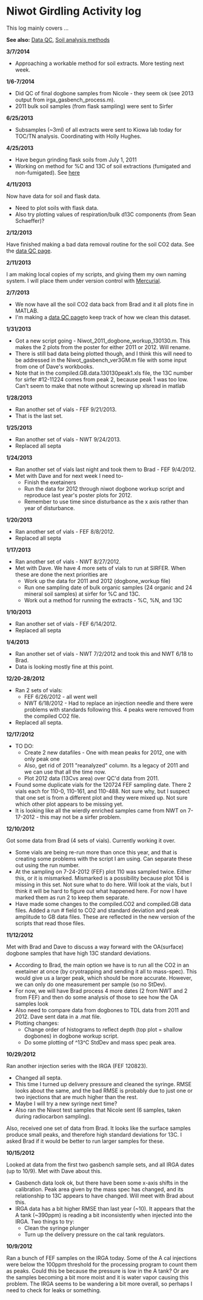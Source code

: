 # Niwot Girdling Activity log

This log mainly covers ...

**See also:** [Data QC](niwot_data_qc.md), [Soil analysis methods](niwot_soilanalysis.md)


**3/7/2014**
* Approaching a workable method for soil extracts. More testing next week.

**1/6-7/2014**

* Did QC of final dogbone samples from Nicole - they seem ok (see 2013 output from irga_gasbench_process.m).
* 2011 bulk soil samples (from flask sampling) were sent to Sirfer

 **6/25/2013**

* Subsamples (~3ml) of all extracts were sent to Kiowa lab today for TOC/TN analysis. Coordinating with Holly Hughes.

 **4/25/2013**

* Have begun grinding flask soils from July 1, 2011
* Working on method for %C and 13C of soil extractions (fumigated and non-fumigated). See [here](niwot_soilanalysis.md)

 **4/11/2013**

Now have data for soil and flask data.

* Need to plot soils with flask data.
* Also try plotting values of respiration/bulk d13C components (from Sean Schaeffer)?

 **2/12/2013**

Have finished making a bad data removal routine for the soil CO2 data.
See the [data QC page](niwot_data_qc.md).

 **2/11/2013**

I am making local copies of my scripts, and giving them my own naming
system. I will place them under version control with
[Mercurial](/computing/comp_mercurial.md).

 **2/7/2013**

* We now have all the soil CO2 data back from Brad and it all plots fine in MATLAB.
* I'm making a [data QC page](niwot_data_qc.md)to keep track of how we clean this dataset.

 **1/31/2013**

* Got a new script going - Niwot_2011_dogbone_workup_130130.m. This makes the 2 plots from the poster for either 2011 or 2012. Will rename.
* There is still bad data being plotted though, and I think this will need to be addressed in the Niwot_gasbench_ver3GM.m file with some input from one of Dave's workbooks.
* Note that in the compiled.GB.data.130130peak1.xls file, the 13C number for sirfer #12-11224 comes from peak 2, because peak 1 was too low. Can't seem to make that note without screwing up xlsread in matlab

 **1/28/2013**

* Ran another set of vials - FEF 9/21/2013.
* That is the last set.

 **1/25/2013**

* Ran another set of vials - NWT 9/24/2013.
* Replaced all septa

 **1/24/2013**

* Ran another set of vials last night and took them to Brad - FEF 9/4/2012.
* Met with Dave and for next week I need to- 
  * Finish the exetainers
  * Run the data for 2012 through niwot dogbone workup script and reproduce last year's poster plots for 2012.
  * Remember to use time since disturbance as the x axis rather than year of disturbance.

 **1/20/2013**

* Ran another set of vials - FEF 8/8/2012.
* Replaced all septa

 **1/17/2013**

* Ran another set of vials - NWT 8/27/2012.
* Met with Dave. We have 4 more sets of vials to run at SIRFER. When these are done the next priorities are
  * Work up the data for 2011 and 2012 (dogbone_workup file)
  * Run one sampling date of bulk organic samples (24 organic and 24 mineral soil samples) at sirfer for %C and 13C.
  * Work out a method for running the extracts - %C, %N, and 13C

 **1/10/2013**

* Ran another set of vials - FEF 6/14/2012.
* Replaced all septa

 **1/4/2013**

* Ran another set of vials - NWT 7/2/2012 and took this and NWT 6/18 to Brad.
* Data is looking mostly fine at this point.

 **12/20-28/2012**

* Ran 2 sets of vials:
  * FEF 6/26/2012 - all went well
  * NWT 6/18/2012 - Had to replace an injection needle and there were problems with standards following this. 4 peaks were removed from the compiled CO2 file. 
* Replaced all septa.

 **12/17/2012**

* TO DO:
  * Create 2 new datafiles - One with mean peaks for 2012, one with only peak one
  * Also, get rid of 2011 "reanalyzed" column. Its a legacy of 2011 and we can use that all the time now.
  * Plot 2012 data (13Cvs area) over QC'd data from 2011.
* Found some duplicate vials for the 120724 FEF sampling date. There 2 vials each for 110-0, 110-161, and 110-488. Not sure why, but I suspect that one set is from a different plot and they were mixed up. Not sure which other plot appears to be missing yet.
* It is looking like all the wierdly enriched samples came from NWT on 7-17-2012 - this may not be a sirfer problem.

 **12/10/2012**

Got some data from Brad (4 sets of vials). Currently working it over.

* Some vials are being re-run more than once this year, and that is creating some problems with the script I am using. Can separate these out using the run number.
* At the sampling on 7-24-2012 (FEF) plot 110 was sampled twice. Either this, or it is mismarked. Mismarked is a possibility because plot 104 is missing in this set. Not sure what to do here. Will look at the vials, but I think it will be hard to figure out what happened here. For now I have marked them as run 2 to keep them separate.
* Have made some changes to the compiled.CO2 and compiled.GB data files. Added a run # field to CO2 and standard deviation and peak amplitude to GB data files. These are reflected in the new version of the scripts that read those files.

 **11/12/2012**

Met with Brad and Dave to discuss a way forward with the OA(surface)
dogbone samples that have high 13C standard deviations.

* According to Brad, the main option we have is to run all the CO2 in an exetainer at once (by cryotrapping and sending it all to mass-spec). This would give us a larger peak, which should be more accurate. However, we can only do one measurement per sample (so no StDev).
* For now, we will have Brad process 4 more dates (2 from NWT and 2 from FEF) and then do some analysis of those to see how the OA samples look
* Also need to compare data from dogbones to TDL data from 2011 and 2012. Dave sent data in a .mat file.
* Plotting changes:
  * Change order of histograms to reflect depth (top plot = shallow dogbones) in dogbone workup script.
  * Do some plotting of ^13^C StdDev and mass spec peak area.

 **10/29/2012**

Ran another injection series with the IRGA (FEF 120823).

* Changed all septa.
* This time I turned up delivery pressure and cleaned the syringe. RMSE looks about the same, and the bad RMSE is probably due to just one or two injections that are much higher than the rest. 
* Maybe I will try a new syringe next time?
* Also ran the Niwot test samples that Nicole sent (6 samples, taken during radiocarbon sampling).

Also, received one set of data from Brad. It looks like the surface
samples produce small peaks, and therefore high standard deviations for
13C. I asked Brad if it would be better to run larger samples for these.

 **10/15/2012**

Looked at data from the first two gasbench sample sets, and all IRGA
dates (up to 10/9). Met with Dave about this.

* Gasbench data look ok, but there have been some x-axis shifts in the calibration. Peak area given by the mass spec has changed, and its relationship to 13C appears to have changed. Will meet with Brad about this.
* IRGA data has a bit higher RMSE than last year (~10). It appears that the A tank (~390ppm) is reading a bit inconsistently when injected into the IRGA. Two things to try:
  * Clean the syringe plunger
  * Turn up the delivery pressure on the cal tank regulators. 

 **10/9/2012**

Ran a bunch of FEF samples on the IRGA today. Some of the A cal
injections were below the 100ppm threshold for the processing program to
count them as peaks. Could this be because the pressure is low in the A
tank? Or are the samples becoming a bit more moist and it is water vapor
causing this problem. The IRGA seems to be wandering a bit more overall,
so perhaps I need to check for leaks or something.

